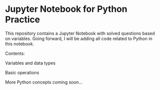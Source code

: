 # Jupyter Notebook for Python Practice

This repository contains a Jupyter Notebook with solved questions based on variables. Going forward, I will be adding all code related to Python in this notebook.

Contents:

Variables and data types

Basic operations

More Python concepts coming soon...
